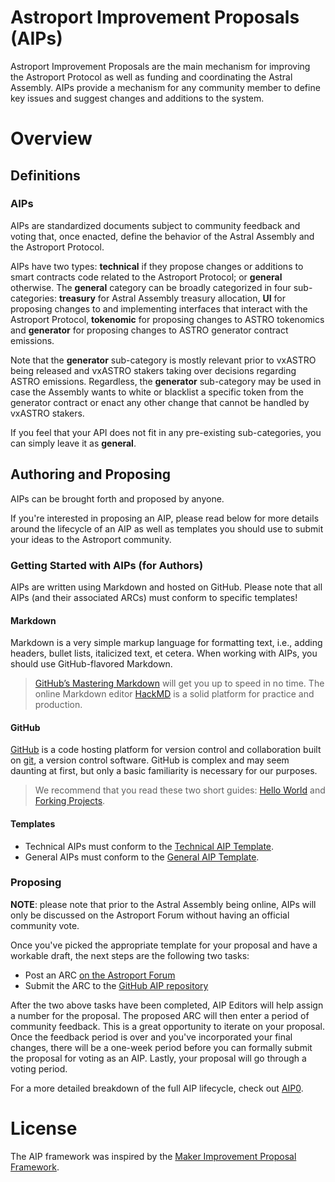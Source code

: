 # Astroport Improvement Proposals (AIPs)

Astroport Improvement Proposals are the main mechanism for improving the Astroport Protocol as well as funding and coordinating the Astral Assembly. AIPs provide a mechanism for any community member to define key issues and suggest changes and additions to the system.

# Overview

## Definitions

### AIPs

AIPs are standardized documents subject to community feedback and voting that, once enacted, define the behavior of the Astral Assembly and the Astroport Protocol.

AIPs have two types: **technical** if they propose changes or additions to smart contracts code related to the Astroport Protocol; or **general** otherwise. The **general** category can be broadly categorized in four sub-categories: **treasury** for Astral Assembly treasury allocation, **UI** for proposing changes to and implementing interfaces that interact with the Astroport Protocol, **tokenomic** for proposing changes to ASTRO tokenomics and **generator** for proposing changes to ASTRO generator contract emissions.

Note that the **generator** sub-category is mostly relevant prior to vxASTRO being released and vxASTRO stakers taking over decisions regarding ASTRO emissions. Regardless, the **generator** sub-category may be used in case the Assembly wants to white or blacklist a specific token from the generator contract or enact any other change that cannot be handled by vxASTRO stakers.

If you feel that your API does not fit in any pre-existing sub-categories, you can simply leave it as **general**.

## Authoring and Proposing

AIPs can be brought forth and proposed by anyone.

If you're interested in proposing an AIP, please read below for more details around the lifecycle of an AIP as well as templates you should use to submit your ideas to the Astroport community.

### Getting Started with AIPs (for Authors)

AIPs are written using Markdown and hosted on GitHub. Please note that all AIPs (and their associated ARCs) must conform to specific templates!

#### Markdown

Markdown is a very simple markup language for formatting text, i.e., adding headers, bullet lists, italicized text, et cetera. When working with AIPs, you should use GitHub-flavored Markdown.

> [GitHub’s Mastering Markdown](https://guides.github.com/features/mastering-markdown/) will get you up to speed in no time. The online Markdown editor [HackMD](https://hackmd.io/) is a solid platform for practice and production.

#### GitHub

[GitHub](https://github.com/) is a code hosting platform for version control and collaboration built on [git](https://git-scm.com/), a version control software. GitHub is complex and may seem daunting at first, but only a basic familiarity is necessary for our purposes.

> We recommend that you read these two short guides: [Hello World](https://guides.github.com/activities/hello-world/) and [Forking Projects](https://guides.github.com/activities/forking/).

#### Templates

- Technical AIPs must conform to the [Technical AIP Template](https://github.com/astroport-fi/aips/blob/main/AIP0/General-AIP-Template.md).
- General AIPs must conform to the [General AIP Template](https://github.com/astroport-fi/aips/blob/main/AIP0/General-AIP-Template.md).

### Proposing

**NOTE**: please note that prior to the Astral Assembly being online, AIPs will only be discussed on the Astroport Forum without having an official community vote.

Once you've picked the appropriate template for your proposal and have a workable draft, the next steps are the following two tasks:
- Post an ARC [on the Astroport Forum](https://forum.astroport.fi/)
- Submit the ARC to the [GitHub AIP repository](https://github.com/astroport-fi/aips)

After the two above tasks have been completed, AIP Editors will help assign a number for the proposal. The proposed ARC will then enter a period of community feedback. This is a great opportunity to iterate on your proposal. Once the feedback period is over and you've incorporated your final changes, there will be a one-week period before you can formally submit the proposal for voting as an AIP. Lastly, your proposal will go through a voting period.

For a more detailed breakdown of the full AIP lifecycle, check out [AIP0](https://github.com/astroport-fi/aips/blob/main/AIP0/aip0.md).

# License

The AIP framework was inspired by the [Maker Improvement Proposal Framework](https://github.com/makerdao/mips).

